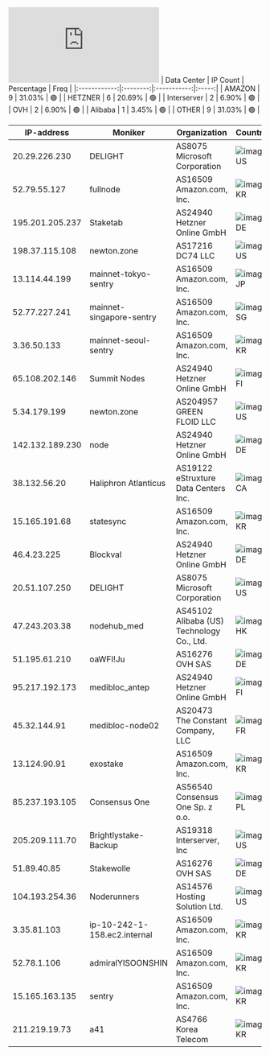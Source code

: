 ![Diagramm](https://github.com/obajay/StateSync-snapshots/blob/main/Projects/Medibloc/1/README.md)
| Data Center | IP Count | Percentage | Freq |
|:------------:|:--------:|:-----------:|:-----:|
| AMAZON | 9 | 31.03% | 🟢 |
| HETZNER | 6 | 20.69% | 🟢 |
| Interserver | 2 | 6.90% | 🟢 |
| OVH | 2 | 6.90% | 🟢 |
| Alibaba | 1 | 3.45% | 🟢 |
| OTHER | 9 | 31.03% | 🟢 |

<!-- START_TABLE -->
| IP-address | Moniker | Organization | Country | City |
|-------------|---------|---------------|---------|------|
| 20.29.226.230 | DELIGHT | AS8075 Microsoft Corporation | ![image](https://raw.githubusercontent.com/obajay/FlagKit/master/Assets/SVG/US.svg) US | Moses Lake |
| 52.79.55.127 | fullnode | AS16509 Amazon.com, Inc. | ![image](https://raw.githubusercontent.com/obajay/FlagKit/master/Assets/SVG/KR.svg) KR | Incheon |
| 195.201.205.237 | Staketab | AS24940 Hetzner Online GmbH | ![image](https://raw.githubusercontent.com/madebybowtie/FlagKit/master/Assets/SVG/DE.svg) DE | Falkenstein |
| 198.37.115.108 | newton.zone | AS17216 DC74 LLC | ![image](https://raw.githubusercontent.com/obajay/FlagKit/master/Assets/SVG/US.svg) US | Charlotte |
| 13.114.44.199 | mainnet-tokyo-sentry | AS16509 Amazon.com, Inc. | ![image](https://raw.githubusercontent.com/obajay/FlagKit/master/Assets/SVG/JP.svg) JP | Tokyo |
| 52.77.227.241 | mainnet-singapore-sentry | AS16509 Amazon.com, Inc. | ![image](https://raw.githubusercontent.com/obajay/FlagKit/master/Assets/SVG/SG.svg) SG | Singapore |
| 3.36.50.133 | mainnet-seoul-sentry | AS16509 Amazon.com, Inc. | ![image](https://raw.githubusercontent.com/obajay/FlagKit/master/Assets/SVG/KR.svg) KR | Incheon |
| 65.108.202.146 | Summit Nodes | AS24940 Hetzner Online GmbH | ![image](https://raw.githubusercontent.com/obajay/FlagKit/master/Assets/SVG/FI.svg) FI | Helsinki |
| 5.34.179.199 | newton.zone | AS204957 GREEN FLOID LLC | ![image](https://raw.githubusercontent.com/obajay/FlagKit/master/Assets/SVG/US.svg) US | Miami |
| 142.132.189.230 | node | AS24940 Hetzner Online GmbH | ![image](https://raw.githubusercontent.com/madebybowtie/FlagKit/master/Assets/SVG/DE.svg) DE | Falkenstein |
| 38.132.56.20 | Haliphron Atlanticus | AS19122 eStruxture Data Centers Inc. | ![image](https://raw.githubusercontent.com/obajay/FlagKit/master/Assets/SVG/CA.svg) CA | Etobicoke |
| 15.165.191.68 | statesync | AS16509 Amazon.com, Inc. | ![image](https://raw.githubusercontent.com/obajay/FlagKit/master/Assets/SVG/KR.svg) KR | Incheon |
| 46.4.23.225 | Blockval | AS24940 Hetzner Online GmbH | ![image](https://raw.githubusercontent.com/madebybowtie/FlagKit/master/Assets/SVG/DE.svg) DE | Falkenstein |
| 20.51.107.250 | DELIGHT | AS8075 Microsoft Corporation | ![image](https://raw.githubusercontent.com/obajay/FlagKit/master/Assets/SVG/US.svg) US | Moses Lake |
| 47.243.203.38 | nodehub_med | AS45102 Alibaba (US) Technology Co., Ltd. | ![image](https://raw.githubusercontent.com/obajay/FlagKit/master/Assets/SVG/HK.svg) HK | Hong Kong |
| 51.195.61.210 | oaWFI!Ju | AS16276 OVH SAS | ![image](https://raw.githubusercontent.com/madebybowtie/FlagKit/master/Assets/SVG/DE.svg) DE | Frankfurt am Main |
| 95.217.192.173 | medibloc_antep | AS24940 Hetzner Online GmbH | ![image](https://raw.githubusercontent.com/obajay/FlagKit/master/Assets/SVG/FI.svg) FI | Tuusula |
| 45.32.144.91 | medibloc-node02 | AS20473 The Constant Company, LLC | ![image](https://raw.githubusercontent.com/obajay/FlagKit/master/Assets/SVG/FR.svg) FR | Aubervilliers |
| 13.124.90.91 | exostake | AS16509 Amazon.com, Inc. | ![image](https://raw.githubusercontent.com/obajay/FlagKit/master/Assets/SVG/KR.svg) KR | Incheon |
| 85.237.193.105 | Consensus One | AS56540 Consensus One Sp. z o.o. | ![image](https://raw.githubusercontent.com/obajay/FlagKit/master/Assets/SVG/PL.svg) PL | Warsaw |
| 205.209.111.70 | Brightlystake-Backup | AS19318 Interserver, Inc | ![image](https://raw.githubusercontent.com/obajay/FlagKit/master/Assets/SVG/US.svg) US | New York City |
| 51.89.40.85 | Stakewolle | AS16276 OVH SAS | ![image](https://raw.githubusercontent.com/madebybowtie/FlagKit/master/Assets/SVG/DE.svg) DE | Frankfurt am Main |
| 104.193.254.36 | Noderunners | AS14576 Hosting Solution Ltd. | ![image](https://raw.githubusercontent.com/obajay/FlagKit/master/Assets/SVG/US.svg) US | San Jose |
| 3.35.81.103 | ip-10-242-1-158.ec2.internal | AS16509 Amazon.com, Inc. | ![image](https://raw.githubusercontent.com/obajay/FlagKit/master/Assets/SVG/KR.svg) KR | Incheon |
| 52.78.1.106 | admiralYISOONSHIN | AS16509 Amazon.com, Inc. | ![image](https://raw.githubusercontent.com/obajay/FlagKit/master/Assets/SVG/KR.svg) KR | Incheon |
| 15.165.163.135 | sentry | AS16509 Amazon.com, Inc. | ![image](https://raw.githubusercontent.com/obajay/FlagKit/master/Assets/SVG/KR.svg) KR | Incheon |
| 211.219.19.73 | a41 | AS4766 Korea Telecom | ![image](https://raw.githubusercontent.com/obajay/FlagKit/master/Assets/SVG/KR.svg) KR | Seoul |

<!-- END_TABLE -->